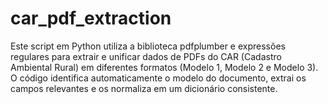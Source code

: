 # car_pdf_extraction
Este script em Python utiliza a biblioteca pdfplumber e expressões regulares para extrair e unificar dados de PDFs do CAR (Cadastro Ambiental Rural) em diferentes formatos (Modelo 1, Modelo 2 e Modelo 3). O código identifica automaticamente o modelo do documento, extrai os campos relevantes e os normaliza em um dicionário consistente.
